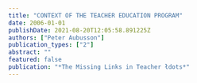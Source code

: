 ```yaml
---
title: "CONTEXT OF THE TEACHER EDUCATION PROGRAM"
date: 2006-01-01
publishDate: 2021-08-20T12:05:58.891225Z
authors: ["Peter Aubusson"]
publication_types: ["2"]
abstract: ""
featured: false
publication: "*The Missing Links in Teacher łdots*"
---
```


